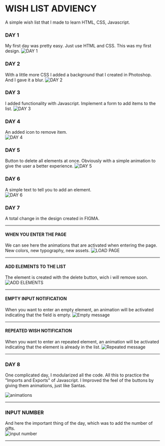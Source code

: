 # WISH LIST ADVIENCY

A simple wish list that I made to learn HTML, CSS, Javascript.

### DAY 1
My first day was pretty easy. Just use HTML and CSS. This was my first design.
![DAY 1](https://github.com/StivenShiquito/Wish-List-Adviency/blob/e615cccd3df1bb5bc5ef9e140acc1226354c1240/Dia%201/DAY%201.gif)

### DAY 2
With a little more CSS I added a background that I created in Photoshop. And I gave it a blur.
![DAY 2](https://github.com/StivenShiquito/Wish-List-Adviency/blob/c68fd799c940ab25820bbce18f7ac0d1c081ba8b/Dia%202/gifs/GIFt%20version%202%20finally.gif)

### DAY 3
I added functionality with Javascript. Implement a form to add items to the list.
![DAY 3](https://github.com/StivenShiquito/Wish-List-Adviency/blob/c68fd799c940ab25820bbce18f7ac0d1c081ba8b/Dia%203/gifs/GIFt%20version%203%20-4.gif)

### DAY 4
An added icon to remove item.                                                 
![DAY 4](https://github.com/StivenShiquito/Wish-List-Adviency/blob/c68fd799c940ab25820bbce18f7ac0d1c081ba8b/Dia%204/gif/GIFt%20version%204.gif)

### DAY 5
Button to delete all elements at once. Obviously with a simple animation to give the user a better experience.
![DAY 5](https://github.com/StivenShiquito/Wish-List-Adviency/blob/c68fd799c940ab25820bbce18f7ac0d1c081ba8b/Dia%205/gif/GIFt%20version%205.gif)

### DAY 6
A simple text to tell you to add an element.                                  
![DAY 6](https://github.com/StivenShiquito/Wish-List-Adviency/blob/c68fd799c940ab25820bbce18f7ac0d1c081ba8b/Dia%206/gif/GIFt%20version%206.gif)

### DAY 7

A total change in the design created in FIGMA.

---------------

#### WHEN YOU ENTER THE PAGE
We can see here the animations that are activated when entering the page. New colors, new typography, new assets.
![LOAD PAGE](https://github.com/StivenShiquito/Wish-List-Adviency/blob/463857d3d9fc8a53a6a7e2483fa4332dd14113f0/Dia%207/gifs/Load%20Page.gif)

---------------
#### ADD ELEMENTS TO THE LIST
The element is created with the delete button, wich i will remove soon.
![ADD ELEMENTS](https://github.com/StivenShiquito/Wish-List-Adviency/blob/c74ec89ebc14408905b1a8c3cd9f4a7399723c76/Dia%207/gifs/Add%20elements.gif)

---------------
#### EMPTY INPUT NOTIFICATION
When you want to enter an empty element, an animation will be activated indicating that the field is empty.
![Empty message](https://github.com/StivenShiquito/Wish-List-Adviency/blob/c74ec89ebc14408905b1a8c3cd9f4a7399723c76/Dia%207/gifs/Empty%20message.gif)

---------------
#### REPEATED WISH NOTIFICATION
When you want to enter an repeated element, an animation will be activated indicating that the element is already in the list.
![Repeated message](https://github.com/StivenShiquito/Wish-List-Adviency/blob/c74ec89ebc14408905b1a8c3cd9f4a7399723c76/Dia%207/gifs/Repeated%20wish.gif)

---------------

### DAY 8

One complicated day, I modularized all the code. All this to practice the "Imports and Exports" of Javascript. I Improved the feel of the buttons by giving them animations, just like Santas.

![animations](https://github.com/StivenShiquito/Wish-List-Adviency/blob/c509fffa08427dd2712f2bc815aab369aecaf887/Dia%208/gifs/animations.gif)

---------------

### INPUT NUMBER

And here the important thing of the day, which was to add the number of gifts.         
![input number](https://github.com/StivenShiquito/Wish-List-Adviency/blob/c509fffa08427dd2712f2bc815aab369aecaf887/Dia%208/gifs/Input%20Number.gif)

---------------
